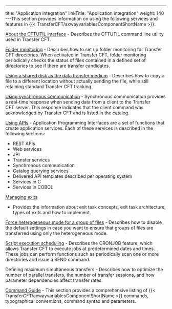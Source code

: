 ---
title: "Application integration"
linkTitle: "Application integration"
weight: 140
---This section provides information on using the following services and features in {{< TransferCFT/axwayvariablesComponentShortName  >}}:

[About the CFTUTIL interface](../c_intro_userinterfaces/about_cftutil) - Describes the CFTUTIL command line utility used in Transfer CFT.

[Folder monitoring](intro_folder_monitor/folder_monitor_uconf) - Describes how to set up folder monitoring for Transfer CFT directories. When activated in Transfer CFT, folder monitoring periodically checks the status of files contained in a defined set of directories to see if there are transfer candidates.

[Using a shared disk as the data transfer medium](copy_a_file) - Describes how to copy a file to a different location without actually sending the file, while still retaining standard Transfer CFT tracking.

[Using synchronous communication](synch_comm_tcpip_intro) - Synchronous communication provides a real-time response when sending data from a client to the Transfer CFT server. This response indicates that the client command was acknowledged by Transfer CFT and is listed in the catalog.

[Using APIs](../cft_intro_install/about_this_document_zos/using_apis) - Application Programming Interfaces are a set of functions
that create application services.
Each of these services is described in the following sections:

- REST APIs
- Web services
- JPI
- Transfer services
- Synchronous communication
- Catalog querying services
- Delivered API templates described per operating system
- Services in C
- Services in COBOL

[Managing exits](managing_exits)
- Provides the information about exit
task concepts, exit
task architecture, types of exits and how to implement.

[Force heterogeneous mode for a group of files](../admin_intro/uconf/uconf_heterogeneous_mode) - Describes how to disable the default settings in case you want to ensure that groups of files are transferred using only the heterogeneous mode.

[Script execution scheduling](../c_intro_userinterfaces/web_copilot_ui/flow_def_intro/cftcron) - Describes the CRONJOB feature, which allows Transfer CFT to execute jobs at predetermined
dates and times. These jobs can perform functions such as periodically
scan one or more directories and issue a SEND command.

Defining maximum simultaneous transfers - Describes how to optimize the number of parallel transfers, the number of transfer sessions, and how parameter dependencies affect transfer rates.

[Command Guide](../c_intro_userinterfaces/command_summary/typographical_conventions) - This section provides a comprehensive listing of {{< TransferCFT/axwayvariablesComponentShortName  >}} commands,
typographical conventions, command syntax and parameters.
